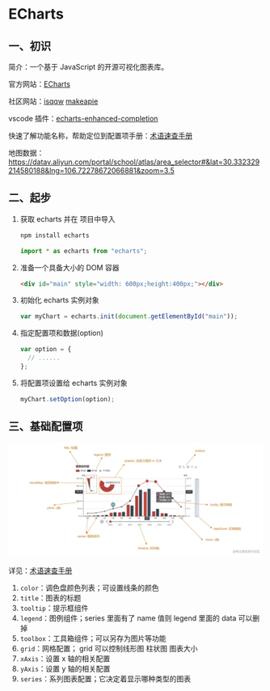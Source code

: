 # ECharts

## 一、初识

简介：一个基于 JavaScript 的开源可视化图表库。

官方网站：[ECharts](https://echarts.apache.org/zh/index.html)

社区网站：[isqqw](https://www.isqqw.com/?t=pie) [makeapie](https://www.makeapie.cn/echarts)

vscode 插件：[echarts-enhanced-completion](https://github.com/ren-wei/echarts-enhanced-completion/blob/master/README_zh-cn.md)

快速了解功能名称，帮助定位到配置项手册：[术语速查手册](https://echarts.apache.org/zh/cheat-sheet.html)

地图数据：https://datav.aliyun.com/portal/school/atlas/area_selector#&lat=30.332329214580188&lng=106.72278672066881&zoom=3.5

## 二、起步

1. 获取 echarts 并在 项目中导入

   ```sh
   npm install echarts
   ```

   ```js
   import * as echarts from "echarts";
   ```

2. 准备一个具备大小的 DOM 容器

   ```html
   <div id="main" style="width: 600px;height:400px;"></div>
   ```

3. 初始化 echarts 实例对象

   ```js
   var myChart = echarts.init(document.getElementById("main"));
   ```

4. 指定配置项和数据(option)

   ```js
   var option = {
     // ......
   };
   ```

5. 将配置项设置给 echarts 实例对象

   ```js
   myChart.setOption(option);
   ```

## 三、基础配置项

![](./images/05-1.png)

详见：[术语速查手册](https://echarts.apache.org/zh/cheat-sheet.html)

1. `color`：调色盘颜色列表；可设置线条的颜色
2. `title`：图表的标题
3. `tooltip`：提示框组件
4. `legend`：图例组件；series 里面有了 name 值则 legend 里面的 data 可以删掉
5. `toolbox`：工具箱组件；可以另存为图片等功能
6. `grid`：网格配置； grid 可以控制线形图 柱状图 图表大小
7. `xAxis`：设置 x 轴的相关配置
8. `yAxis`：设置 y 轴的相关配置
9. `series`：系列图表配置；它决定着显示哪种类型的图表
